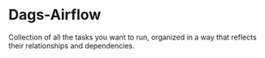 # Dags-Airflow
Collection of all the tasks you want to run, organized in a way that reflects their relationships and dependencies.

